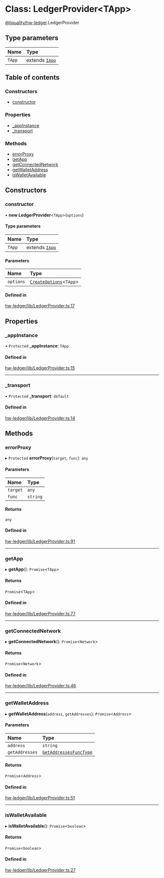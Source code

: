 # Class: LedgerProvider<TApp\>

[@liquality/hw-ledger](../wiki/@liquality.hw-ledger).LedgerProvider

## Type parameters

| Name | Type |
| :------ | :------ |
| `TApp` | extends [`IApp`](../wiki/@liquality.hw-ledger.LedgerProviderTypes.IApp) |

## Table of contents

### Constructors

- [constructor](../wiki/@liquality.hw-ledger.LedgerProvider#constructor)

### Properties

- [\_appInstance](../wiki/@liquality.hw-ledger.LedgerProvider#_appinstance)
- [\_transport](../wiki/@liquality.hw-ledger.LedgerProvider#_transport)

### Methods

- [errorProxy](../wiki/@liquality.hw-ledger.LedgerProvider#errorproxy)
- [getApp](../wiki/@liquality.hw-ledger.LedgerProvider#getapp)
- [getConnectedNetwork](../wiki/@liquality.hw-ledger.LedgerProvider#getconnectednetwork)
- [getWalletAddress](../wiki/@liquality.hw-ledger.LedgerProvider#getwalletaddress)
- [isWalletAvailable](../wiki/@liquality.hw-ledger.LedgerProvider#iswalletavailable)

## Constructors

### constructor

• **new LedgerProvider**<`TApp`\>(`options`)

#### Type parameters

| Name | Type |
| :------ | :------ |
| `TApp` | extends [`IApp`](../wiki/@liquality.hw-ledger.LedgerProviderTypes.IApp) |

#### Parameters

| Name | Type |
| :------ | :------ |
| `options` | [`CreateOptions`](../wiki/@liquality.hw-ledger.LedgerProviderTypes.CreateOptions)<`TApp`\> |

#### Defined in

[hw-ledger/lib/LedgerProvider.ts:17](https://github.com/liquality/chainabstractionlayer/blob/9cc13847/packages/hw-ledger/lib/LedgerProvider.ts#L17)

## Properties

### \_appInstance

• `Protected` **\_appInstance**: `TApp`

#### Defined in

[hw-ledger/lib/LedgerProvider.ts:15](https://github.com/liquality/chainabstractionlayer/blob/9cc13847/packages/hw-ledger/lib/LedgerProvider.ts#L15)

___

### \_transport

• `Protected` **\_transport**: `default`

#### Defined in

[hw-ledger/lib/LedgerProvider.ts:14](https://github.com/liquality/chainabstractionlayer/blob/9cc13847/packages/hw-ledger/lib/LedgerProvider.ts#L14)

## Methods

### errorProxy

▸ `Protected` **errorProxy**(`target`, `func`): `any`

#### Parameters

| Name | Type |
| :------ | :------ |
| `target` | `any` |
| `func` | `string` |

#### Returns

`any`

#### Defined in

[hw-ledger/lib/LedgerProvider.ts:91](https://github.com/liquality/chainabstractionlayer/blob/9cc13847/packages/hw-ledger/lib/LedgerProvider.ts#L91)

___

### getApp

▸ **getApp**(): `Promise`<`TApp`\>

#### Returns

`Promise`<`TApp`\>

#### Defined in

[hw-ledger/lib/LedgerProvider.ts:77](https://github.com/liquality/chainabstractionlayer/blob/9cc13847/packages/hw-ledger/lib/LedgerProvider.ts#L77)

___

### getConnectedNetwork

▸ **getConnectedNetwork**(): `Promise`<`Network`\>

#### Returns

`Promise`<`Network`\>

#### Defined in

[hw-ledger/lib/LedgerProvider.ts:46](https://github.com/liquality/chainabstractionlayer/blob/9cc13847/packages/hw-ledger/lib/LedgerProvider.ts#L46)

___

### getWalletAddress

▸ **getWalletAddress**(`address`, `getAddresses`): `Promise`<`Address`\>

#### Parameters

| Name | Type |
| :------ | :------ |
| `address` | `string` |
| `getAddresses` | [`GetAddressesFuncType`](../wiki/@liquality.hw-ledger.LedgerProviderTypes#getaddressesfunctype) |

#### Returns

`Promise`<`Address`\>

#### Defined in

[hw-ledger/lib/LedgerProvider.ts:51](https://github.com/liquality/chainabstractionlayer/blob/9cc13847/packages/hw-ledger/lib/LedgerProvider.ts#L51)

___

### isWalletAvailable

▸ **isWalletAvailable**(): `Promise`<`boolean`\>

#### Returns

`Promise`<`boolean`\>

#### Defined in

[hw-ledger/lib/LedgerProvider.ts:27](https://github.com/liquality/chainabstractionlayer/blob/9cc13847/packages/hw-ledger/lib/LedgerProvider.ts#L27)
